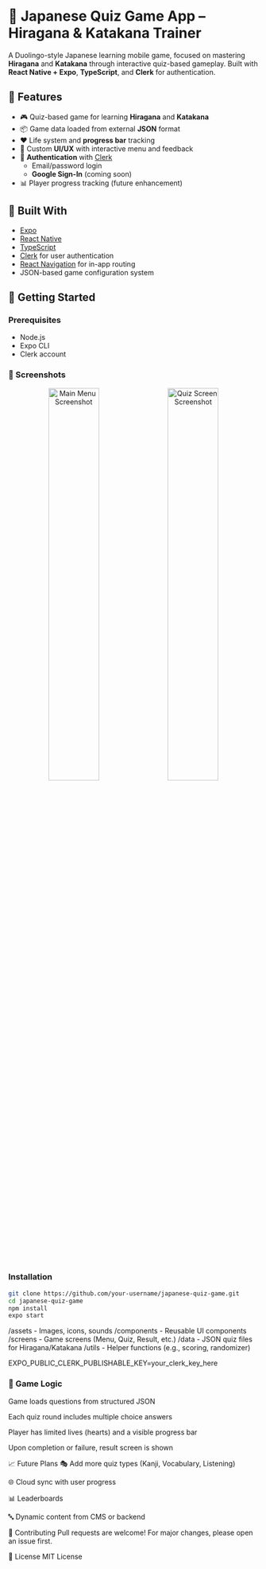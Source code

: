 # 🎌 Japanese Quiz Game App – Hiragana & Katakana Trainer

A Duolingo-style Japanese learning mobile game, focused on mastering **Hiragana** and **Katakana** through interactive quiz-based gameplay. Built with **React Native + Expo**, **TypeScript**, and **Clerk** for authentication.

## 📱 Features

- 🎮 Quiz-based game for learning **Hiragana** and **Katakana**
- 📦 Game data loaded from external **JSON** format
- ❤️ Life system and **progress bar** tracking
- 🌈 Custom **UI/UX** with interactive menu and feedback
- 🔐 **Authentication** with [Clerk](https://clerk.dev/)
  - Email/password login
  - **Google Sign-In** (coming soon)
- 📊 Player progress tracking (future enhancement)

## 🧱 Built With

- [Expo](https://expo.dev/)
- [React Native](https://reactnative.dev/)
- [TypeScript](https://www.typescriptlang.org/)
- [Clerk](https://clerk.dev/) for user authentication
- [React Navigation](https://reactnavigation.org/) for in-app routing
- JSON-based game configuration system

## 🚀 Getting Started

### Prerequisites

- Node.js
- Expo CLI
- Clerk account

### 📸 Screenshots

<p align="center">
  <img src="https://res.cloudinary.com/do71faaue/image/upload/v1745938883/Screenshot_2025-04-29_180003_o9ixyr.png" alt="Main Menu Screenshot" width="45%" style="margin-right: 10px;"/>
  <img src="https://res.cloudinary.com/do71faaue/image/upload/v1745938883/Screenshot_2025-04-29_180040write_i7rx9z.png" alt="Quiz Screen Screenshot" width="45%"/>
</p>

### Installation

```bash
git clone https://github.com/your-username/japanese-quiz-game.git
cd japanese-quiz-game
npm install
expo start
```

/assets - Images, icons, sounds
/components - Reusable UI components
/screens - Game screens (Menu, Quiz, Result, etc.)
/data - JSON quiz files for Hiragana/Katakana
/utils - Helper functions (e.g., scoring, randomizer)

EXPO_PUBLIC_CLERK_PUBLISHABLE_KEY=your_clerk_key_here

### 🧩 Game Logic

Game loads questions from structured JSON

Each quiz round includes multiple choice answers

Player has limited lives (hearts) and a visible progress bar

Upon completion or failure, result screen is shown

📈 Future Plans
🎭 Add more quiz types (Kanji, Vocabulary, Listening)

🌐 Cloud sync with user progress

📊 Leaderboards

🔤 Dynamic content from CMS or backend

🤝 Contributing
Pull requests are welcome! For major changes, please open an issue first.

🪪 License
MIT License
